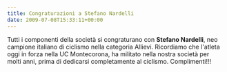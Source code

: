 ```yaml
---
title: Congraturazioni a Stefano Nardelli
date: 2009-07-08T15:33:11+00:00
---
```

Tutti i componenti della società si congraturano con **Stefano Nardelli**, neo campione italiano di ciclismo nella categoria Allievi. Ricordiamo che l'atleta oggi in forza nella UC Montecorona, ha militato nella nostra società per molti anni, prima di dedicarsi completamente al ciclismo. Complimenti!!!